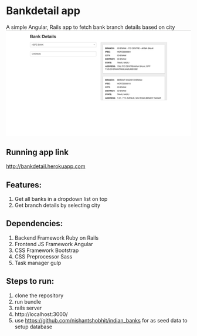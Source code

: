 # Bankdetail app
A simple Angular, Rails app to fetch bank branch details based on city
![Bankdetail](/public/app_screenshot.png?raw=true "Bankdetail")

## Running app link
  http://bankdetail.herokuapp.com

## Features:
  1. Get all banks in a dropdown list on top
  2. Get branch details by selecting city

## Dependencies:
  1. Backend Framework Ruby on Rails
  3. Frontend JS Framework Angular
  4. CSS Framework Bootstrap
  5. CSS Preprocessor Sass
  7. Task manager gulp

## Steps to run:
  1. clone the repository
  2. run bundle
  4. rails server
  5. http://localhost:3000/
  6. use https://github.com/nishantshobhit/indian_banks for as seed data to setup database
